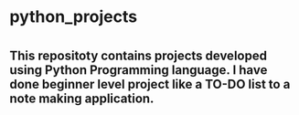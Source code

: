 # python_projects

# <h2>This repositoty contains projects developed using Python Programming language. I have done beginner level project like a TO-DO list to a note making application.</h2>
